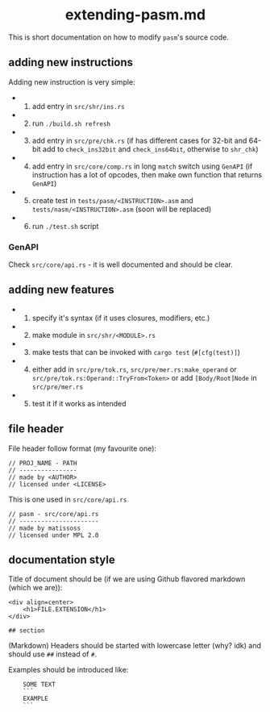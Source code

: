 <div align=center>
    <h1>extending-pasm.md</h1>
</div>

This is short documentation on how to modify `pasm`'s source code.

## adding new instructions

Adding new instruction is very simple:

- 1. add entry in `src/shr/ins.rs`
- 2. run `./build.sh refresh`
- 3. add entry in `src/pre/chk.rs` (if has different cases for 32-bit and 64-bit add to `check_ins32bit` and `check_ins64bit`, otherwise to `shr_chk`)
- 4. add entry in `src/core/comp.rs` in long `match` switch using `GenAPI` (if instruction has a lot of opcodes, then make own function that returns `GenAPI`)
- 5. create test in `tests/pasm/<INSTRUCTION>.asm` and `tests/nasm/<INSTRUCTION>.asm` (soon will be replaced)
- 6. run `./test.sh` script

### GenAPI

Check `src/core/api.rs` - it is well documented and should be clear.

## adding new features

- 1. specify it's syntax (if it uses closures, modifiers, etc.)
- 2. make module in `src/shr/<MODULE>.rs`
- 3. make tests that can be invoked with `cargo test` (`#[cfg(test)]`)
- 4. either add in `src/pre/tok.rs`, `src/pre/mer.rs:make_operand` or `src/pre/tok.rs:Operand::TryFrom<Token>` or add `[Body/Root]Node` in `src/pre/mer.rs`
- 5. test it if it works as intended

## file header

File header follow format (my favourite one):

```
// PROJ_NAME - PATH
// ----------------
// made by <AUTHOR>
// licensed under <LICENSE>
```

This is one used in `src/core/api.rs`

```
// pasm - src/core/api.rs
// ----------------------
// made by matissoss
// licensed under MPL 2.0
```

## documentation style

Title of document should be (if we are using Github flavored markdown (which we are)):

```
<div align=center>
    <h1>FILE.EXTENSION</h1>
</div>

## section
```

(Markdown) Headers should be started with lowercase letter (why? idk) and should use `##` instead of `#`.

Examples should be introduced like:

```
    SOME TEXT
    ```
    EXAMPLE
    ```
```
